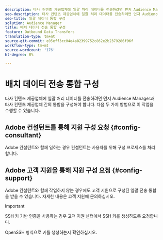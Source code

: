 ```yaml
---
description: 타사 컨텐츠 제공업체에 일괄 처리 데이터를 전송하려면 먼저 Audience Manager과 타사 컨텐츠 제공업체 간의 통합을 구성해야 합니다.
seo-description: 타사 컨텐츠 제공업체에 일괄 처리 데이터를 전송하려면 먼저 Audience Manager과 타사 컨텐츠 제공업체 간의 통합을 구성해야 합니다.
seo-title: 일괄 데이터 통합 구성
solution: Audience Manager
title: 배치 데이터 전송 통합 구성
feature: Outbound Data Transfers
translation-type: tm+mt
source-git-commit: e05eff3cc04e4a82399752c862e2b2370286f96f
workflow-type: tm+mt
source-wordcount: '176'
ht-degree: 0%

---
```



# 배치 데이터 전송 통합 구성

타사 컨텐츠 제공업체에 일괄 처리 데이터를 전송하려면 먼저 Audience Manager과 타사 컨텐츠 제공업체 간의 통합을 구성해야 합니다. 다음 두 가지 방법으로 이 작업을 수행할 수 있습니다.

## Adobe 컨설턴트를 통해 지원 구성 요청 {#config-consultant}

Adobe 컨설턴트와 함께 일하는 경우 컨설턴트는 사용자를 위해 구성 프로세스를 처리합니다.

## Adobe 고객 지원을 통해 지원 구성 요청 {#config-support}

Adobe 컨설턴트와 함께 작업하지 않는 경우에도 고객 지원으로 구성된 일괄 전송 통합을 받을 수 있습니다. 자세한 내용은 고객 지원에 문의하십시오.

>[!IMPORTANT]
>
>SSH 키 기반 인증을 사용하는 경우 고객 지원 센터에서 SSH 키를 생성하도록 요청합니다.
>
> OpenSSH 형식으로 키를 생성하는지 확인하십시오.